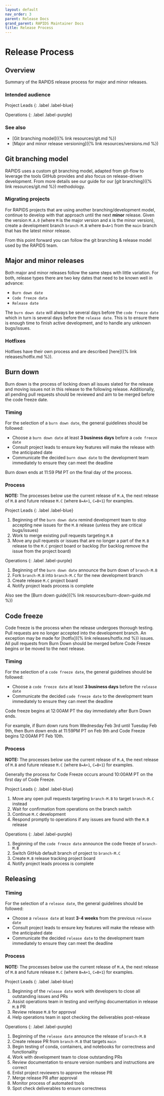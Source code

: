 ```yaml
---
layout: default
nav_order: 3
parent: Release Docs
grand_parent: RAPIDS Maintainer Docs
title: Release Process
---
```


# Release Process

## Overview

Summary of the RAPIDS release process for major and minor releases.

### Intended audience

Project Leads
{: .label .label-blue}

Operations
{: .label .label-purple}

### See also

* [Git branching model]({% link resources/git.md %})
* [Major and minor release versioning]({% link resources/versions.md %})

## Git branching model

RAPIDS uses a custom git branching model, adapted from git-flow to leverage the tools GitHub provides and also focus on release-driven development. From more details see our guide for our [git branching]({% link resources/git.md %}) methodology. 

### Migrating projects

For RAPIDS projects that are using another branching/development model, continue to develop with that approach until the next **minor** release. Given the version `M.A.0` (where `M` is the major version and `A` is the minor version), create a development branch `branch-M.B` where `B=A+1` from the `main` branch that has the latest minor release.

From this point forward you can follow the git branching & release model used by the RAPIDS team.

## Major and minor releases

Both major and minor releases follow the same steps with little variation. For both, release types there are two key dates that need to be known well in advance:

* `Burn down date`
* `Code freeze data`
* `Release date`

The `burn down date` will always be several days before the `code freeze date` which in turn is several days before the `release date`. This is to ensure there is enough time to finish active development, and to handle any unknown bugs/issues.

### Hotfixes

Hotfixes have their own process and are described [here]({% link releases/hotfix.md %}).

## Burn down

Burn down is the process of locking down all issues slated for the release and moving issues not in this release to the following release. Additionally, all pending pull requests should be reviewed and aim to be merged before the code freeze date.

### Timing

For the selection of a `burn down date`, the general guidelines should be followed:
* Choose a `burn down date` at least **3 business days** before a `code freeze date`
* Consult project leads to ensure key features will make the release with the anticipated date
* Communicate the decided `burn down date` to the development team immediately to ensure they can meet the deadline

Burn down ends at 11:59 PM PT on the final day of the process.

### Process

**NOTE:** The processes below use the current release of `M.A`, the next release of `M.B` and future release `M.C` (where `B=A+1`, `C=B+1`) for examples.

Project Leads
{: .label .label-blue}

1. Beginning of the `burn down date` remind development team to stop accepting new issues for the `M.B` release (unless they are critical bugs/issues)
2. Work to merge existing pull requests targeting `M.B`
3. Move any pull requests or issues that are no longer a part of the `M.B` release to the `M.C` project board or backlog (for backlog remove the issue from the project board)

Operations
{: .label .label-purple}

1. Beginning of the `burn down date` announce the burn down of `branch-M.B`
2. Fork `branch-M.B` into `branch-M.C` for the new development branch
3. Create release `M.C` project board
4. Notify project leads process is complete

Also see the [Burn down guide]({% link resources/burn-down-guide.md %})


## Code freeze

Code freeze is the process when the release undergoes thorough testing. Pull requests are no longer accepted into the development branch. An exception may be made for [hotfix]({% link releases/hotfix.md %}) issues. All pull requests from Burn Down should be merged before Code Freeze begins or be moved to the next release.
### Timing

For the selection of a `code freeze date`, the general guidelines should be followed:
* Choose a `code freeze date` at least **3 business days** before the `release date`
* Communicate the decided `code freeze date` to the development team immediately to ensure they can meet the deadline

Code freeze begins at 12:00AM PT the day immediately after Burn Down ends.

For example, if Burn down runs from Wednesday Feb 3rd until Tuesday Feb 9th, then Burn down ends at 11:59PM PT on Feb 9th and Code Freeze begins 12:00AM PT Feb 10th.
### Process

**NOTE:** The processes below use the current release of `M.A`, the next release of `M.B` and future release `M.C` (where `B=A+1`, `C=B+1`) for examples.

Generally the process for Code Freeze occurs around 10:00AM PT on the first day of Code Freeze.

Project Leads
{: .label .label-blue}

1. Move any open pull requests targeting `branch-M.B` to target `branch-M.C` instead
2. Wait for confirmation from operations on the branch switch
3. Continue `M.C` development
4. Respond promptly to operations if any issues are found with the `M.B` release

Operations
{: .label .label-purple}

1. Beginning of the `code freeze date` announce the code freeze of `branch-M.B`
2. Switch GitHub default branch of project to `branch-M.C`
3. Create `M.B` release tracking project board
4. Notify project leads process is complete

## Releasing

### Timing

For the selection of a `release date`, the general guidelines should be followed:
* Choose a `release date` at least **3-4 weeks** from the previous `release date`
* Consult project leads to ensure key features will make the release with the anticipated date
* Communicate the decided `release date` to the development team immediately to ensure they can meet the deadline

### Process

**NOTE:** The processes below use the current release of `M.A`, the next release of `M.B` and future release `M.C` (where `B=A+1`, `C=B+1`) for examples.

Project Leads
{: .label .label-blue}

1. Beginning of the `release date` work with developers to close all outstanding issues and PRs
2. Assist operations team in testing and verifying documentation in release `M.B` PR
3. Review release `M.B` for approval
4. Help operations team in spot checking the deliverables post-release

Operations
{: .label .label-purple}

1. Beginning of the `release date` announce the release of `branch-M.B`
2. Create release PR from `branch-M.B` that targets `main`
3. Begin testing of conda, containers, and notebooks for correctness and functionality
4. Work with development team to close outstanding PRs
5. Review documentation to ensure version numbers and instructions are correct
6. Enlist project reviewers to approve the release PR
7. Merge release PR after approval
8. Monitor process of automated tools
9. Spot check deliverables to ensure correctness
